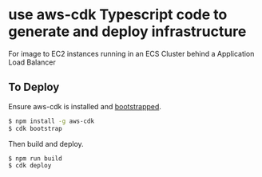# use aws-cdk Typescript code to generate and deploy infrastructure

For image to EC2 instances running in an ECS Cluster behind a Application Load Balancer

## To Deploy

Ensure aws-cdk is installed and [bootstrapped](https://docs.aws.amazon.com/cdk/latest/guide/bootstrapping.html).

```bash
$ npm install -g aws-cdk
$ cdk bootstrap
```

Then build and deploy.

```bash
$ npm run build
$ cdk deploy
```
